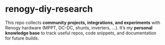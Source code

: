 # renogy-diy-research
This repo collects **community projects, integrations, and experiments** with Renogy hardware (MPPT, DC-DC, shunts, inverters, …).   It’s my **personal knowledge base** to track useful repos, code snippets, and documentation for future builds.
